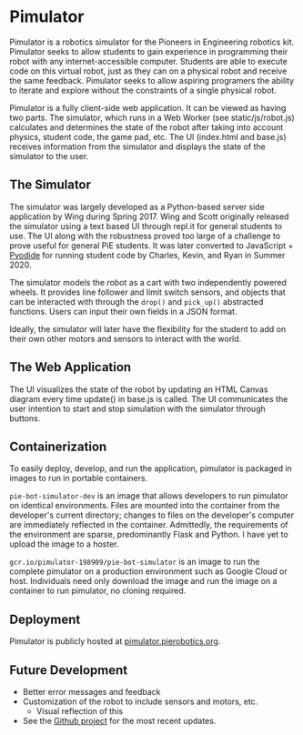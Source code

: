 # Pimulator

Pimulator is a robotics simulator for the Pioneers in Engineering robotics kit. Pimulator seeks to allow students to gain experience in programming their robot with any internet-accessible computer. Students are able to execute code on this virtual robot, just as they can on a physical robot and receive the same feedback. Pimulator seeks to allow aspiring programers the ability to iterate and explore without the constraints of a single physical robot.

Pimulator is a fully client-side web application. It can be viewed as having two parts. The simulator, which runs in a Web Worker (see static/js/robot.js) calculates and determines the state of the robot after taking into account physics, student code, the game pad, etc. The UI (index.html and base.js) receives information from the simulator and displays the state of the simulator to the user.

## The Simulator

The simulator was largely developed as a Python-based server side application by Wing during Spring 2017. Wing and Scott originally released the simulator using a text based UI through repl.it for general students to use. The UI along with the robustness proved too large of a challenge to prove useful for general PiE students. It was later converted to JavaScript + [Pyodide](https://github.com/iodide-project/pyodide) for running student code by Charles, Kevin, and Ryan in Summer 2020.

The simulator models the robot as a cart with two independently powered wheels. It provides line follower and limit switch sensors, and objects that can be interacted with through the `drop()` and `pick_up()` abstracted functions. Users can input their own fields in a JSON format.

Ideally, the simulator will later have the flexibility for the student to add on their own other motors and sensors to interact with the world.

## The Web Application

The UI visualizes the state of the robot by updating an HTML Canvas diagram every time update() in base.js is called. The UI communicates the user intention to start and stop simulation with the simulator through buttons. 

## Containerization

To easily deploy, develop, and run the application, pimulator is packaged in images to run in portable containers.

`pie-bot-simulator-dev` is an image that allows developers to run pimulator on identical environments. Files are mounted into the container from the developer's current directory; changes to files on the developer's computer are immediately reflected in the container. Admittedly, the requirements of the environment are sparse, predominantly Flask and Python. I have yet to upload the image to a hoster.

`gcr.io/pimulator-198909/pie-bot-simulator` is an image to run the complete pimulator on a production environment such as Google Cloud or host. Individuals need only download the image and run the image on a container to run pimulator, no cloning required.

## Deployment

Pimulator is publicly hosted at [pimulator.pierobotics.org](https://pimulator.pierobotics.org/).

## Future Development

* Better error messages and feedback
* Customization of the robot to include sensors and motors, etc.
    - Visual reflection of this
* See the [Github project](https://github.com/pioneers/pimulator-js/projects/1) for the most recent updates.

